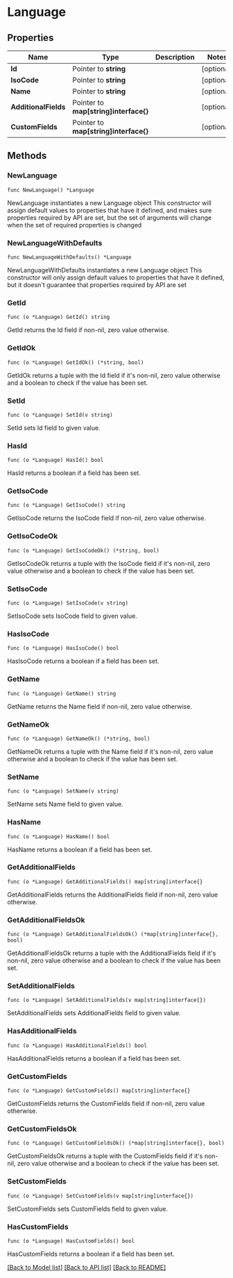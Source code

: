 # Language

## Properties

Name | Type | Description | Notes
------------ | ------------- | ------------- | -------------
**Id** | Pointer to **string** |  | [optional] 
**IsoCode** | Pointer to **string** |  | [optional] 
**Name** | Pointer to **string** |  | [optional] 
**AdditionalFields** | Pointer to **map[string]interface{}** |  | [optional] 
**CustomFields** | Pointer to **map[string]interface{}** |  | [optional] 

## Methods

### NewLanguage

`func NewLanguage() *Language`

NewLanguage instantiates a new Language object
This constructor will assign default values to properties that have it defined,
and makes sure properties required by API are set, but the set of arguments
will change when the set of required properties is changed

### NewLanguageWithDefaults

`func NewLanguageWithDefaults() *Language`

NewLanguageWithDefaults instantiates a new Language object
This constructor will only assign default values to properties that have it defined,
but it doesn't guarantee that properties required by API are set

### GetId

`func (o *Language) GetId() string`

GetId returns the Id field if non-nil, zero value otherwise.

### GetIdOk

`func (o *Language) GetIdOk() (*string, bool)`

GetIdOk returns a tuple with the Id field if it's non-nil, zero value otherwise
and a boolean to check if the value has been set.

### SetId

`func (o *Language) SetId(v string)`

SetId sets Id field to given value.

### HasId

`func (o *Language) HasId() bool`

HasId returns a boolean if a field has been set.

### GetIsoCode

`func (o *Language) GetIsoCode() string`

GetIsoCode returns the IsoCode field if non-nil, zero value otherwise.

### GetIsoCodeOk

`func (o *Language) GetIsoCodeOk() (*string, bool)`

GetIsoCodeOk returns a tuple with the IsoCode field if it's non-nil, zero value otherwise
and a boolean to check if the value has been set.

### SetIsoCode

`func (o *Language) SetIsoCode(v string)`

SetIsoCode sets IsoCode field to given value.

### HasIsoCode

`func (o *Language) HasIsoCode() bool`

HasIsoCode returns a boolean if a field has been set.

### GetName

`func (o *Language) GetName() string`

GetName returns the Name field if non-nil, zero value otherwise.

### GetNameOk

`func (o *Language) GetNameOk() (*string, bool)`

GetNameOk returns a tuple with the Name field if it's non-nil, zero value otherwise
and a boolean to check if the value has been set.

### SetName

`func (o *Language) SetName(v string)`

SetName sets Name field to given value.

### HasName

`func (o *Language) HasName() bool`

HasName returns a boolean if a field has been set.

### GetAdditionalFields

`func (o *Language) GetAdditionalFields() map[string]interface{}`

GetAdditionalFields returns the AdditionalFields field if non-nil, zero value otherwise.

### GetAdditionalFieldsOk

`func (o *Language) GetAdditionalFieldsOk() (*map[string]interface{}, bool)`

GetAdditionalFieldsOk returns a tuple with the AdditionalFields field if it's non-nil, zero value otherwise
and a boolean to check if the value has been set.

### SetAdditionalFields

`func (o *Language) SetAdditionalFields(v map[string]interface{})`

SetAdditionalFields sets AdditionalFields field to given value.

### HasAdditionalFields

`func (o *Language) HasAdditionalFields() bool`

HasAdditionalFields returns a boolean if a field has been set.

### GetCustomFields

`func (o *Language) GetCustomFields() map[string]interface{}`

GetCustomFields returns the CustomFields field if non-nil, zero value otherwise.

### GetCustomFieldsOk

`func (o *Language) GetCustomFieldsOk() (*map[string]interface{}, bool)`

GetCustomFieldsOk returns a tuple with the CustomFields field if it's non-nil, zero value otherwise
and a boolean to check if the value has been set.

### SetCustomFields

`func (o *Language) SetCustomFields(v map[string]interface{})`

SetCustomFields sets CustomFields field to given value.

### HasCustomFields

`func (o *Language) HasCustomFields() bool`

HasCustomFields returns a boolean if a field has been set.


[[Back to Model list]](../README.md#documentation-for-models) [[Back to API list]](../README.md#documentation-for-api-endpoints) [[Back to README]](../README.md)


